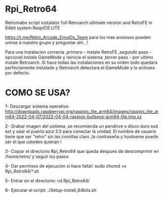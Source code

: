 # Rpi_Retro64
Retromabe script instalator full Retroarch ultimate version and RetroFE in 64bit  system RaspiOS LITE

https://t.me/Retro_Arcade_EmulOs_Team para los mas ansiosos pueden unirse a nuestro grupo y preguntar ahi...!

 
Para una instalacion correcta ,primero - instale RetroFE ,segundo paso - opcional instale GameMode y reinicie el sistema ,tercer paso - por ultimo instale Retroarch.
Si hace todas las instalaciones en su orden todo quedara perfectamente instalado y Retroarch detectara el GameMode y lo activara por defecto.



# COMO SE USA? 


1- Descargar sistema operativo: http://downloads.raspberrypi.org/raspios_lite_arm64/images/raspios_lite_arm64-2022-04-07/2022-04-04-raspios-bullseye-arm64-lite.img.xz


2- Grabar imagen del sistema ,se recomienda un pendrive o disco duro ssd ext y usar el puerto azul 3.0 para conectar la unidad.
El nombre de usuario tiene que ser "retro" sin las comillas claro ,la contraseña y hostname puede ser el que ustedes quieran !


3- Copiar el directorio Rpi_Retro64 que queda despues de descomprimir en /home/retro/ y seguir los pasos 


 4- Dar permisos de ejecucion si hace falta!: sudo chomd +x Rpi_Retro64/*.sh
 

 5- Entrar en el directorio: cd Rpi_Retro64/
 
 
 6- Ejecutar el script: ./Setup-install_64bits.sh
 
